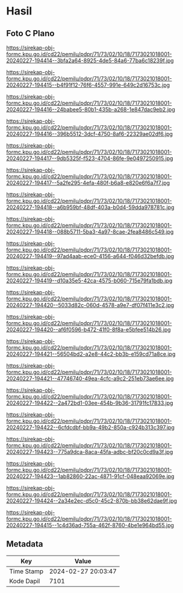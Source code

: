 # Hasil

## Foto C Plano

https://sirekap-obj-formc.kpu.go.id/cd22/pemilu/pdpr/71/73/02/10/18/7173021018001-20240227-194414--3bfa2a64-8925-4de5-84a6-77ba6c18239f.jpg

https://sirekap-obj-formc.kpu.go.id/cd22/pemilu/pdpr/71/73/02/10/18/7173021018001-20240227-194415--b4f91f12-76f6-4557-991e-649c2d16753c.jpg

https://sirekap-obj-formc.kpu.go.id/cd22/pemilu/pdpr/71/73/02/10/18/7173021018001-20240227-194416--24babee5-80b1-435b-a268-1e847dac9eb2.jpg

https://sirekap-obj-formc.kpu.go.id/cd22/pemilu/pdpr/71/73/02/10/18/7173021018001-20240227-194416--396b5512-3dcf-4750-8af6-22329ae02df6.jpg

https://sirekap-obj-formc.kpu.go.id/cd22/pemilu/pdpr/71/73/02/10/18/7173021018001-20240227-194417--9db5325f-f523-4704-86fe-9e0497250915.jpg

https://sirekap-obj-formc.kpu.go.id/cd22/pemilu/pdpr/71/73/02/10/18/7173021018001-20240227-194417--5a2fe295-4efa-480f-b6a8-e820e6f6a7f7.jpg

https://sirekap-obj-formc.kpu.go.id/cd22/pemilu/pdpr/71/73/02/10/18/7173021018001-20240227-194418--a6b959bf-48df-403a-b0d4-59dda978781c.jpg

https://sirekap-obj-formc.kpu.go.id/cd22/pemilu/pdpr/71/73/02/10/18/7173021018001-20240227-194418--088b5711-5ba3-4a97-8cae-2fea8486c549.jpg

https://sirekap-obj-formc.kpu.go.id/cd22/pemilu/pdpr/71/73/02/10/18/7173021018001-20240227-194419--97ad4aab-ece0-4156-a644-f046d32befdb.jpg

https://sirekap-obj-formc.kpu.go.id/cd22/pemilu/pdpr/71/73/02/10/18/7173021018001-20240227-194419--d10a35e5-42ca-4575-b060-715e79fa1bdb.jpg

https://sirekap-obj-formc.kpu.go.id/cd22/pemilu/pdpr/71/73/02/10/18/7173021018001-20240227-194420--5033d82c-060d-4578-a9e7-df07f411e3c2.jpg

https://sirekap-obj-formc.kpu.go.id/cd22/pemilu/pdpr/71/73/02/10/18/7173021018001-20240227-194420--af6f0596-b472-41f0-8f8a-e5bfee514b26.jpg

https://sirekap-obj-formc.kpu.go.id/cd22/pemilu/pdpr/71/73/02/10/18/7173021018001-20240227-194421--56504bd2-a2e8-44c2-bb3b-e159cd71a8ce.jpg

https://sirekap-obj-formc.kpu.go.id/cd22/pemilu/pdpr/71/73/02/10/18/7173021018001-20240227-194421--47746740-49ea-4cfc-a9c2-251eb73ae6ee.jpg

https://sirekap-obj-formc.kpu.go.id/cd22/pemilu/pdpr/71/73/02/10/18/7173021018001-20240227-194422--2a472bd1-03ee-454b-9b36-31791fc17833.jpg

https://sirekap-obj-formc.kpu.go.id/cd22/pemilu/pdpr/71/73/02/10/18/7173021018001-20240227-194422--6cfdcdbf-bb9a-49b2-850a-c924b313c397.jpg

https://sirekap-obj-formc.kpu.go.id/cd22/pemilu/pdpr/71/73/02/10/18/7173021018001-20240227-194423--775a9dca-8aca-45fa-adbc-bf20c0cd9a3f.jpg

https://sirekap-obj-formc.kpu.go.id/cd22/pemilu/pdpr/71/73/02/10/18/7173021018001-20240227-194423--1ab82860-22ac-4871-91cf-048eaa92069e.jpg

https://sirekap-obj-formc.kpu.go.id/cd22/pemilu/pdpr/71/73/02/10/18/7173021018001-20240227-194424--2a34e2ec-d5c0-45c2-870b-bb38e62dae9f.jpg

https://sirekap-obj-formc.kpu.go.id/cd22/pemilu/pdpr/71/73/02/10/18/7173021018001-20240227-194415--1c4d36ad-755a-462f-8760-4be1e964bd55.jpg


## Metadata

| Key        | Value               |
| ---------- | ------------------- |
| Time Stamp | 2024-02-27 20:03:47 |
| Kode Dapil | 7101                |



